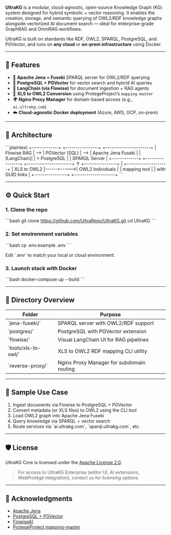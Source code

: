 **UltraKG** is a modular, cloud-agnostic, open-source Knowledge Graph (KG) system designed for hybrid symbolic + vector reasoning. It enables the creation, storage, and semantic querying of OWL2/RDF knowledge graphs alongside vectorized AI document search — ideal for enterprise-grade GraphRAG and OmniRAG workflows.

UltraKG is built on standards like RDF, OWL2, SPARQL, PostgreSQL, and PGVector, and runs on **any cloud** or **on-prem infrastructure** using Docker.

---

## 🚀 Features

- 🧠 **Apache Jena + Fuseki** SPARQL server for OWL2/RDF querying
- 🐘 **PostgreSQL + PGVector** for vector search and hybrid AI queries
- 🔄 **LangChain (via Flowise)** for document ingestion + RAG agents
- 📄 **XLS to OWL2 Conversion** using ProtegeProject’s `mapping-master`
- 🌍 **Nginx Proxy Manager** for domain-based access (e.g., `ai.ultrakg.com`)
- ☁️ **Cloud-agnostic Docker deployment** (Azure, AWS, GCP, on-prem)

---

## 🧱 Architecture

\`\`\`plaintext
+-------------+     +----------------+     +----------------------+
| Flowise RAG | --> | PGVector (SQL) | --> | Apache Jena Fuseki   |
|  (LangChain)|     | + PostgreSQL   |     |  SPARQL Server       |
+-------------+     +----------------+     +----------------------+
                             ↑
     +----------------+      |      +--------------------+
     | XLS to OWL2    |------+----->| OWL2 Individuals   |
     | mapping tool   |             | with GUID links    |
     +----------------+             +--------------------+
\`\`\`

---

## ⚙️ Quick Start

### 1. Clone the repo

\`\`\`bash
git clone https://github.com/UltraRepo/UltraKG.git
cd UltraKG
\`\`\`

### 2. Set environment variables

\`\`\`bash
cp .env.example .env
\`\`\`

Edit \`.env\` to match your local or cloud environment.

### 3. Launch stack with Docker

\`\`\`bash
docker-compose up --build
\`\`\`

---

## 📂 Directory Overview

| Folder | Purpose |
|--------|---------|
| \`jena-fuseki/\` | SPARQL server with OWL2/RDF support |
| \`postgres/\` | PostgreSQL with PGVector extension |
| \`flowise/\` | Visual LangChain UI for RAG pipelines |
| \`tools/xls-to-owl/\` | XLS to OWL2 RDF mapping CLI utility |
| \`reverse-proxy/\` | Nginx Proxy Manager for subdomain routing |

---

## 🧪 Sample Use Case

1. Ingest documents via Flowise to PostgreSQL + PGVector
2. Convert metadata (or XLS files) to OWL2 using the CLI tool
3. Load OWL2 graph into Apache Jena Fuseki
4. Query knowledge via SPARQL + vector search
5. Route services via \`ai.ultrakg.com\`, \`sparql.ultrakg.com\`, etc.

---

## 🛡 License

UltraKG Core is licensed under the [Apache License 2.0](https://www.apache.org/licenses/LICENSE-2.0).

> For access to UltraKG Enterprise (editor UI, AI extensions, WebProtégé integration), contact us for licensing options.

---

## 🙌 Acknowledgments

- [Apache Jena](https://jena.apache.org/)
- [PostgreSQL + PGVector](https://github.com/pgvector/pgvector)
- [FlowiseAI](https://github.com/FlowiseAI/Flowise)
- [ProtegeProject mapping-master](https://github.com/protegeproject/mapping-master)
